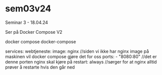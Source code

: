 # sem03v24
Seminar 3 - 18.04.24


Ser på Docker Compose V2

docker compose
docker-compose

services:
    webtjeneste:
        image: nginx //siden vi ikke har nginx image på maskinen vil docker compose gjøre det for oss
        ports: 
         - "8080:80" //det er denne porten nginx skal kjøre på
        restart: always //sørger for at nginx alltid prøver å restarte hvis den går ned
